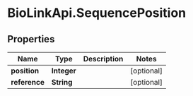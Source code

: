 # BioLinkApi.SequencePosition

## Properties
Name | Type | Description | Notes
------------ | ------------- | ------------- | -------------
**position** | **Integer** |  | [optional] 
**reference** | **String** |  | [optional] 


